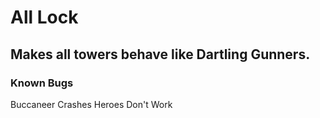 # All Lock
## Makes all towers behave like Dartling Gunners.
### Known Bugs
Buccaneer Crashes
Heroes Don't Work
